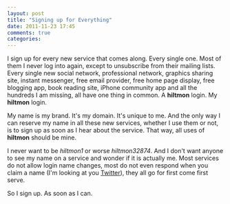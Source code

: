 ```yaml
---
layout: post
title: "Signing up for Everything"
date: 2011-11-23 17:45
comments: true
categories: 
---
```


I sign up for every new service that comes along. Every single one.  Most of them I never log into again, except to unsubscribe from their mailing lists.  Every single new social network, professional network, graphics sharing site, instant messenger, free email provider, free home page display, free blogging app, book reading site, iPhone community app and all the hundreds I am missing, all have one thing in common.  A **hiltmon** login.  My **hiltmon** login.

My name is my brand.  It's my domain.  It's unique to me. And the only way I can reserve my name in all these new services, whether I use them or not, is to sign up as soon as I hear about the service.  That way, all uses of **hiltmon** should be mine.

I never want to be *hiltmon1* or worse *hiltmon32874*.  And I don't want anyone to see my name on a service and wonder if it is actually me.  Most services do not allow login name changes, most do not even respond when you claim a name (I'm looking at you [Twitter](http://www.twitter.com)), they all go for first come first serve.

So I sign up. As soon as I can.
